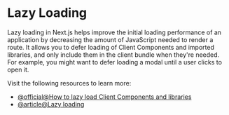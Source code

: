 # Lazy Loading

Lazy loading in Next.js helps improve the initial loading performance of an application by decreasing the amount of JavaScript needed to render a route. It allows you to defer loading of Client Components and imported libraries, and only include them in the client bundle when they're needed. For example, you might want to defer loading a modal until a user clicks to open it.

Visit the following resources to learn more:

- [@official@How to lazy load Client Components and libraries](https://nextjs.org/docs/app/guides/lazy-loading)
- [@article@Lazy loading](https://developer.mozilla.org/en-US/docs/Web/Performance/Guides/Lazy_loading)